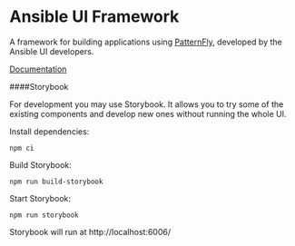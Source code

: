 # Ansible UI Framework

A framework for building applications using [PatternFly](https://www.patternfly.org), developed by the Ansible UI developers.

[Documentation](https://github.com/ansible/ansible-ui/wiki/Ansible-UI-Framework)

####Storybook

For development you may use Storybook. It allows you to try some of the existing components and develop new ones without running the whole UI.

Install dependencies:

`npm ci`

Build Storybook:

`npm run build-storybook`

Start Storybook:

`npm run storybook`

Storybook will run at http://localhost:6006/
